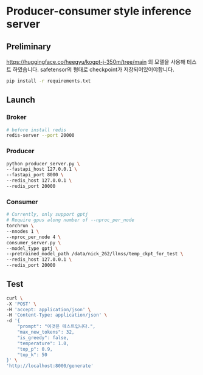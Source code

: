 # Producer-consumer style inference server
## Preliminary
https://huggingface.co/heegyu/kogpt-j-350m/tree/main 의 모델을 사용해 테스트 하였습니다. safetensor의 형태로 checkpoint가 저장되어있어야합니다.

```bash
pip install -r requirements.txt
```

## Launch
### Broker
```bash
# before install redis
redis-server --port 20000
```

### Producer
```bash
python producer_server.py \
--fastapi_host 127.0.0.1 \
--fastapi_port 8000 \
--redis_host 127.0.0.1 \
--redis_port 20000
```

### Consumer
```bash
# Currently, only support gptj
# Require gpus along number of --nproc_per_node
torchrun \
--nnodes 1 \
--nproc_per_node 4 \
consumer_server.py \
--model_type gptj \
--pretrained_model_path /data/nick_262/llmss/temp_ckpt_for_test \
--redis_host 127.0.0.1 \
--redis_port 20000
```

## Test
```bash
curl \
-X 'POST' \
-H 'accept: application/json' \
-H 'Content-Type: application/json' \
-d '{
    "prompt": "이것은 테스트입니다.",
    "max_new_tokens": 32,
    "is_greedy": false,
    "temperature": 1.0,
    "top_p": 0.9,
    "top_k": 50
}' \
'http://localhost:8000/generate'
```
